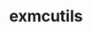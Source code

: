 ---
title: "exmcutils"
layout: cache
categories: [package, v0.18]
meta: {"versions": ["0.6.0"], "compilers": ["gcc@7.5.0"]}
spec_files: 
 - spec-0.json
spec_names:
 - 'exmcutils@0.6.0%gcc@7.5.0 arch=linux-ubuntu18.04-x86_64'
---